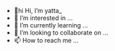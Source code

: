 - 👋hi Hi, I’m yatta_
- 👀 I’m interested in ...
- 🌱 I’m currently learning ...
- 💞️ I’m looking to collaborate on ...
- 📫 How to reach me ...

<!---
Go/go is a ✨ special ✨ repository because its `README.md` (this file) appears on your GitHub profile.
You can click the Preview link to take a look at your changes.
--->
